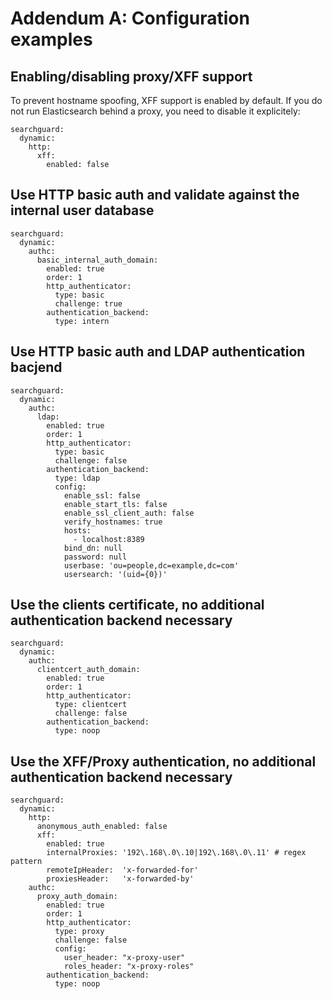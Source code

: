 <!---
Copryight 2016 floragunn GmbH
-->

# Addendum A: Configuration examples

## Enabling/disabling proxy/XFF support

To prevent hostname spoofing, XFF support is enabled by default. If you do not run Elasticsearch behind a proxy, you need to disable it explicitely:

```
searchguard:
  dynamic:
    http:
      xff:
        enabled: false
```

## Use HTTP basic auth and validate against the internal user database

```
searchguard:
  dynamic:
    authc:
      basic_internal_auth_domain: 
        enabled: true
        order: 1
        http_authenticator:
          type: basic
          challenge: true
        authentication_backend:
          type: intern
```

## Use HTTP basic auth and LDAP authentication bacjend

```
searchguard:
  dynamic:
    authc:
      ldap:
        enabled: true
        order: 1
        http_authenticator:
          type: basic
          challenge: false
        authentication_backend:
          type: ldap
          config:
            enable_ssl: false
            enable_start_tls: false
            enable_ssl_client_auth: false
            verify_hostnames: true
            hosts:
              - localhost:8389
            bind_dn: null
            password: null
            userbase: 'ou=people,dc=example,dc=com'
            usersearch: '(uid={0})'
```

## Use the clients certificate, no additional authentication backend necessary

```
searchguard:
  dynamic:
    authc:
      clientcert_auth_domain:
        enabled: true
        order: 1
        http_authenticator:
          type: clientcert
          challenge: false
        authentication_backend:
          type: noop
```

## Use the XFF/Proxy authentication, no additional authentication backend necessary

```
searchguard:
  dynamic:
    http:
      anonymous_auth_enabled: false
      xff:
        enabled: true
        internalProxies: '192\.168\.0\.10|192\.168\.0\.11' # regex pattern
        remoteIpHeader:  'x-forwarded-for'
        proxiesHeader:   'x-forwarded-by'    
    authc:
      proxy_auth_domain:
        enabled: true
        order: 1
        http_authenticator:
          type: proxy
          challenge: false
          config:
            user_header: "x-proxy-user"
            roles_header: "x-proxy-roles"
        authentication_backend:
          type: noop
```